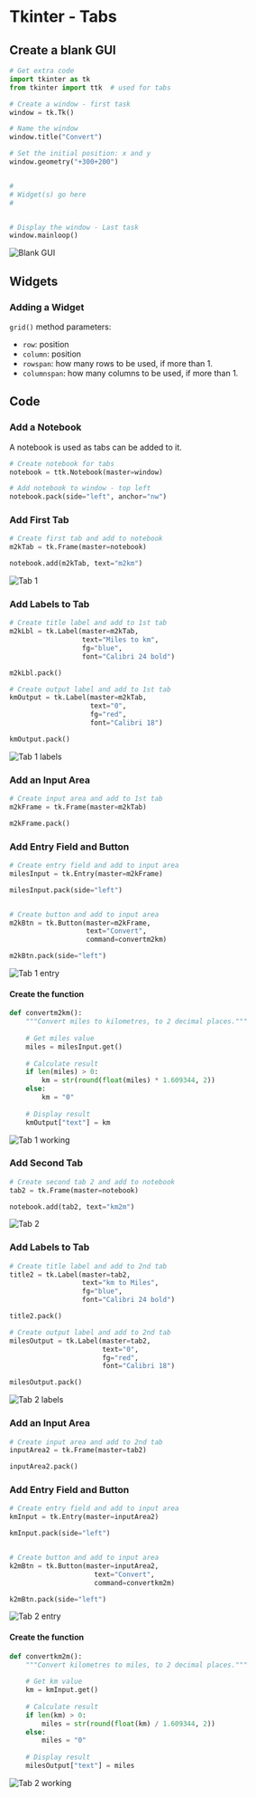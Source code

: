 # Tkinter - Tabs


## Create a blank GUI

``` python
# Get extra code
import tkinter as tk
from tkinter import ttk  # used for tabs

# Create a window - first task
window = tk.Tk()

# Name the window
window.title("Convert")

# Set the initial position: x and y
window.geometry("+300+200")


#
# Widget(s) go here
#


# Display the window - Last task
window.mainloop()
```

![Blank GUI](assets/tabs1.png "Blank GUI")


## Widgets

### Adding a Widget

`grid()` method parameters:

* `row`: position
* `column`: position
* `rowspan`: how many rows to be used, if more than 1.
* `columnspan`: how many columns to be used, if more than 1.


## Code

### Add a Notebook

A notebook is used as tabs can be added to it.

``` python
# Create notebook for tabs
notebook = ttk.Notebook(master=window)

# Add notebook to window - top left
notebook.pack(side="left", anchor="nw")
```


### Add First Tab

``` python
# Create first tab and add to notebook
m2kTab = tk.Frame(master=notebook)

notebook.add(m2kTab, text="m2km")
```

![Tab 1](assets/tabs2.png "Tab 1")


### Add Labels to Tab

``` python
# Create title label and add to 1st tab
m2kLbl = tk.Label(master=m2kTab,
                  text="Miles to km",
                  fg="blue",
                  font="Calibri 24 bold")

m2kLbl.pack()

# Create output label and add to 1st tab
kmOutput = tk.Label(master=m2kTab,
                    text="0",
                    fg="red",
                    font="Calibri 18")

kmOutput.pack()
```

![Tab 1 labels](assets/tabs3.png "Tab 1 labels")


### Add an Input Area

``` python
# Create input area and add to 1st tab
m2kFrame = tk.Frame(master=m2kTab)

m2kFrame.pack()
```


### Add Entry Field and Button

``` python
# Create entry field and add to input area
milesInput = tk.Entry(master=m2kFrame)

milesInput.pack(side="left")


# Create button and add to input area
m2kBtn = tk.Button(master=m2kFrame,
                   text="Convert",
                   command=convertm2km)

m2kBtn.pack(side="left")
```

![Tab 1 entry](assets/tabs4.png "Tab 1 entry")


#### Create the function

``` python
def convertm2km():
    """Convert miles to kilometres, to 2 decimal places."""
    
    # Get miles value
    miles = milesInput.get()
    
    # Calculate result
    if len(miles) > 0:
        km = str(round(float(miles) * 1.609344, 2))
    else:
        km = "0"
    
    # Display result
    kmOutput["text"] = km
```

![Tab 1 working](assets/tabs5.png "Tab 1 working")


### Add Second Tab

``` python
# Create second tab 2 and add to notebook
tab2 = tk.Frame(master=notebook)

notebook.add(tab2, text="km2m")
```

![Tab 2](assets/tabs6.png "Tab 2")


### Add Labels to Tab

``` python
# Create title label and add to 2nd tab
title2 = tk.Label(master=tab2,
                  text="km to Miles",
                  fg="blue",
                  font="Calibri 24 bold")

title2.pack()

# Create output label and add to 2nd tab
milesOutput = tk.Label(master=tab2,
                       text="0",
                       fg="red",
                       font="Calibri 18")

milesOutput.pack()
```

![Tab 2 labels](assets/tabs7.png "Tab 2 labels")


### Add an Input Area

``` python
# Create input area and add to 2nd tab
inputArea2 = tk.Frame(master=tab2)

inputArea2.pack()
```


### Add Entry Field and Button

``` python
# Create entry field and add to input area
kmInput = tk.Entry(master=inputArea2)

kmInput.pack(side="left")


# Create button and add to input area
k2mBtn = tk.Button(master=inputArea2,
                     text="Convert",
                     command=convertkm2m)

k2mBtn.pack(side="left")
```

![Tab 2 entry](assets/tabs8.png "Tab 2 entry")


#### Create the function

``` python
def convertkm2m():
    """Convert kilometres to miles, to 2 decimal places."""
    
    # Get km value
    km = kmInput.get()
    
    # Calculate result
    if len(km) > 0:
        miles = str(round(float(km) / 1.609344, 2))
    else:
        miles = "0"
    
    # Display result
    milesOutput["text"] = miles
```

![Tab 2 working](assets/tabs9.png "Tab 2 working")
